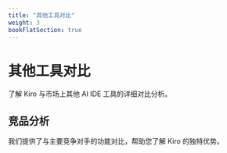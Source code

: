 ```yaml
---
title: "其他工具对比"
weight: 3
bookFlatSection: true
---
```


# 其他工具对比

了解 Kiro 与市场上其他 AI IDE 工具的详细对比分析。

## 竞品分析

我们提供了与主要竞争对手的功能对比，帮助您了解 Kiro 的独特优势。